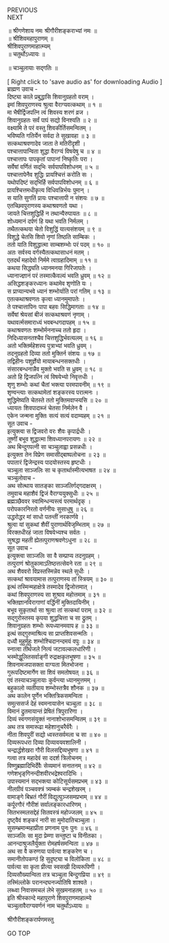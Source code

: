 PREVIOUS  
NEXT  
  
॥ श्रीगणेशाय नमः श्रीगौरीशङ्कराभ्यां नमः ॥  
॥ श्रीशिवमहापुराणम् ॥  
श्रीशिवपुराणमाहात्म्यम्  
॥ चतुर्थोऽध्यायः ॥  
  
॥ चञ्चुलायाः सद्गतिः ॥  
  
  
[ Right click to 'save audio as' for downloading Audio ]  
ब्राह्मण उवाच -  
दिष्ट्या काले प्रबुद्धासि शिवानुग्रहतो वराम् ।  
इमां शिवपुराणस्य श्रुत्वा वैराग्यवत्कथाम् ॥ १ ॥  
मा भैषीर्द्विजपत्नि त्वं शिवस्य शरणं व्रज ।  
शिवानुग्रहतः सर्वं पापं सद्यो विनश्यति ॥ २ ॥  
वक्ष्यामि ते परं वस्तु शिवकीर्तिसमन्वितम् ।  
भविष्यति गतिर्येन सर्वदा ते सुखावहा ॥ ३ ॥  
सत्कथाश्रवणादेव जाता ते मतिरीदृशी ।  
पश्चात्तापान्विता शुद्धा वैराग्यं विषयेषु च ॥ ४ ॥  
पश्चात्तापः पापकृतां पापानां निष्कृतिः परा ।  
सर्वेषां वर्णितं सद्‌भिः सर्वपापविशोधनम् ॥ ५ ॥  
पश्चात्तापेनैव शुद्धिः प्रायश्चित्तं करोति सः ।  
यथोपदिष्टं सद्‌भिर्हि सर्वपापविशोधनम् ॥ ६ ॥  
प्रायश्चित्तमधीकृत्य विधिवन्निर्भयः पुमान् ।  
स याति सुगतिं प्रायः पश्चात्तापी न संशयः ॥ ७ ॥  
एतच्छिवपुराणस्य कथाश्रवणतो यथा ।  
जायते चित्तशुद्धिर्हि न तथान्यैरुपायतः ॥ ८ ॥  
शोध्यमानं दर्पणं हि यथा भवति निर्मलम् ।  
तथैतत्कथया चेतो विशुद्धिं यात्यसंशयम् ॥ ९ ॥  
विशुद्धे चेतसि शिवो नृणां तिष्ठति साम्बिकः ।  
ततो याति विशुद्धात्मा साम्बशम्भोः परं पदम् ॥ १० ॥  
अतः सर्वस्य वर्गस्यैतत्कथासाधनं मतम् ।  
एतदर्थं महादेवो निर्ममे त्वाग्रहादिमाम् ॥ ११ ॥  
कथया सिद्ध्यति ध्यानमनया गिरिजापतेः ।  
ध्यानाज्ज्ञानं परं तस्मात्कैवल्यं भवति ध्रुवम् ॥ १२ ॥  
असिद्धशङ्‌करध्यानः कथामेव शृणोति यः ।  
स प्राप्यान्यभवे ध्यानं शम्भोर्याति परां गतिम् ॥ १३ ॥  
एतत्कथाश्रवणतः कृत्वा ध्यानमुमापतेः ।  
ते पश्चात्तापिनः पापा बहवः सिद्धिमागताः ॥ १४ ॥  
सर्वेषां श्रेयसां बीजं सत्कथाश्रवणं नृणाम् ।  
यथावर्त्मसमाराध्यं भवबन्धगदापहम् ॥ १५ ॥  
कथाश्रवणतः शम्भोर्मननाच्च ततो हृदा ।  
निदिध्यासनतश्चैव चित्तशुद्धिर्भवत्यलम् ॥ १६ ॥  
अतो भक्तिर्महेशस्य पुत्राभ्यां भवति ध्रुवम् ।  
तदनुग्रहतो दिव्या ततो मुक्तिर्न संशयः ॥ १७ ॥  
तद्विहीनः पशुर्ज्ञेयो मायाबन्धनसक्तधीः ।  
संसारबन्धनान्नैव मुक्तो भवति स ध्रुवम् ॥ १८ ॥  
अतो हि द्विजपत्नि त्वं विषयेभ्यो निवृत्तधीः ।  
शृणु शम्भोः कथां चैतां भक्त्या परमपावनीम् ॥ १९ ॥  
शृण्वन्त्याः सत्कथामेतां शङ्‌करस्य परात्मनः ।  
शुद्धिमेष्यति चेतस्ते ततो मुक्तिमवाप्स्यसि ॥ २० ॥  
ध्यायतः शिवपादाब्जं चेतसा निर्मलेन वै ।  
एकेन जन्मना मुक्तिः सत्यं सत्यं वदाम्यहम् ॥ २१ ॥  
सूत उवाच -  
इत्युक्त्वा स द्विजवरो वरः शैवः कृपार्द्रधीः ।  
तूष्णीं बभूव शुद्धात्मा शिवध्यानपरायणः ॥ २२ ॥  
अथ बिन्दुगपत्नी सा चञ्चुलाह्वा प्रसन्नधीः ।  
इत्युक्ता तेन विप्रेण समासीद्‌बाष्पलोचना ॥ २३ ॥  
पपातारं द्विजेन्द्रस्य पादयोस्तस्य हृष्टधीः ।  
चञ्चुला साञ्जलिः सा च कृतार्थास्मीत्यभाषत ॥ २४ ॥  
चञ्चुलोवाच -  
अथ सोत्थाय सातङ्‌का साञ्जलिर्गद्‌गदाक्षरम् ।  
तमुवाच महाशैवं द्विजं वैराग्ययुक्सुधीः ॥ २५ ॥  
ब्रह्मञ्छैववर स्वामिन्धन्यस्त्वं परमार्थदृक् ।  
परोपकारनिरतो वर्णनीयः सुसाधुषु ॥ २६ ॥  
उद्धरोद्धर मां साधो पतन्तीं नरकार्णवे ।  
श्रुत्वा यां सुकथां शैवीं पुराणार्थविजृम्भिताम् ॥ २७ ॥  
विरक्तधीरहं जाता विषयेभ्यश्च सर्वतः ।  
सुश्रद्धा महती ह्येतत्पुराणश्रवणेऽधुना ॥ २८ ॥  
सूत उवाच -  
इत्युक्त्वा साञ्जलिः सा वै सम्प्राप्य तदनुग्रहम् ।  
तत्पुराणं श्रोतुकामाऽतिष्ठत्तत्सेवने रता ॥ २९ ॥  
अथ शैववरो विप्रस्तस्मिन्नेव स्थले सुधीः ।  
सत्कथां श्रावयामास तत्पुराणस्य तां स्त्रियम् ॥ ३० ॥  
इत्थं तस्मिन्महाक्षेत्रे तस्मादेव द्विजोत्तमात् ।  
कथां शिवपुराणस्य सा शुश्राव महोत्तमाम् ॥ ३१ ॥  
भक्तिज्ञानविरागाणां वर्द्धिनीं मुक्तिदायिनीम् ।  
बभूव सुकृतार्था सा श्रुत्वा तां सत्कथां पराम् ॥ ३२ ॥  
सद्‌गुरोस्तस्य कृपया शुद्धचित्ता च सा द्रुतम् ।  
शिवानुग्रहतः शम्भोः रूपध्यानमवाप ह ॥ ३३ ॥  
इत्थं सद्गुरुमाश्रित्य सा प्राप्तशिवसन्मतिः ।  
दध्यौ मुहुर्मुहुः शम्भोश्चिदानन्दमयं वपुः ॥ ३४ ॥  
स्नात्वा तीर्थजले नित्यं जटावल्कलधारिणी ।  
भस्मोद्धूलितसर्वाङ्‌गी रुद्राक्षकृतभूषणा ॥ ३५ ॥  
शिवनामजपासक्ता वाग्यता मितभोजना ।  
गुरूपदिष्टमार्गेण सा शिवं समतोषयत् ॥ ३६ ॥  
एवं तस्याचञ्चुलायाः कुर्वन्त्या ध्यानमुत्तमम् ।  
बहुकालो व्यतीयाय शम्भोस्तत्रैव शौनक ॥ ३७ ॥  
अथ कालेन पूर्णेन भक्तित्रिकसमन्विता ।  
समुत्ससर्ज देहं स्वमनायासेन चञ्चुला ॥ ३८ ॥  
विमानं द्रुतमायान्तं प्रेषितं त्रिपुरारिणा ।  
दिव्यं स्वगणसंयुक्तं नानाशोभासमन्वितम् ॥ ३९ ॥  
अथ तत्र समारूढा महेशानुचरैर्वरैः ।  
नीता शिवपुरीं सद्यो ध्वस्तसर्वमला च सा ॥ ४० ॥  
दिव्यरूपधरा दिव्या दिव्यावयवशालिनी ।  
चन्द्रार्द्धशेखरा गौरी विलसद्दिव्यभूषणा ॥ ४१ ॥  
गत्वा तत्र महादेवं सा ददर्श त्रिलोचनम् ।  
विष्णुब्रह्मादिभिर्देवैः सेव्यमानं सनातनम् ॥ ४२ ॥  
गणेशभृङ्‌गिनन्दीशवीरभद्रेश्वरादिभिः ।  
उपास्यमानं सद्‌भक्त्या कोटिसूर्यसमप्रभम् ॥ ४३ ॥  
नीलग्रीवं पञ्चवक्त्रं त्र्यम्बकं चन्द्रशेखरम् ।  
वामाङ्‌गे बिभ्रतं गौरीं विद्युत्पुञ्जसमप्रभाम् ॥ ४४ ॥  
कर्पूरगौरं गौरीशं सर्वालङ्‌कारधारिणम् ।  
सितभस्मलसद्देहं सितवस्त्रं महोज्जलम् ॥ ४५ ॥  
दृष्ट्वैवं शङ्‌करं नारी सा मुमोदातिचञ्चुला ।  
सुसम्भ्रमान्महाप्रीता प्रणनाम पुनः पुनः ॥ ४६ ॥  
साञ्जलिः सा मुदा प्रेम्णा सन्तुष्टा च विनीतका ।  
आनन्दाश्रुजलैर्युक्ता रोमहर्षसमन्विता ॥ ४७ ॥  
अथ सा वै करुणया पार्वत्या शङ्‌करेण च ।  
समानीतोपकण्ठं हि सुदृष्ट्या च विलोकिता ॥ ४८ ॥  
पार्वत्या सा कृता प्रीत्या स्वसखी दिव्यरूपिणी ।  
दिव्यसौख्यान्विता तत्र चञ्चुला बिन्दुगप्रिया ॥ ४९ ॥  
तस्मिंल्लोके परानन्दघनज्योतिषि शाश्वते ।  
लब्ध्वा निवासमचलं लेभे सुखमनाहतम् ॥ ५० ॥  
इति श्रीस्कान्दे महापुराणे शिवपुराणमाहात्म्ये  
चञ्चुलावैराग्यवर्णनं नाम चतुर्थोऽध्यायः ॥  
  
  
श्रीगौरीशङ्करार्पणमस्तु  
  
GO TOP
